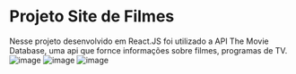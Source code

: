 # Projeto Site de Filmes

Nesse projeto desenvolvido em React.JS foi utilizado a API The Movie Database, uma api que fornce informações sobre filmes, programas de TV.
![image](https://github.com/BernardoRadin/site-filmes/assets/111475317/f2ebb5f1-ef7e-4682-90cf-62933e3cc973)
![image](https://github.com/BernardoRadin/site-filmes/assets/111475317/124d3e48-03f2-443f-8816-e3b2b7ec9f58)
![image](https://github.com/BernardoRadin/site-filmes/assets/111475317/0bc943b5-f57d-4343-a429-d1b957e9e69d)
